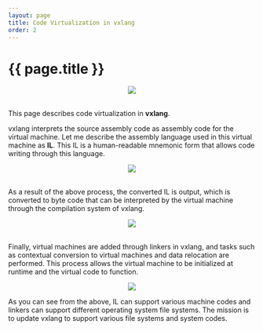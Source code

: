 ```yaml
---
layout: page
title: Code Virtualization in vxlang
order: 2
---
```


# {{ page.title }}

<div align="center">
      <img src="https://vxlang.github.io/image/vxlang-1.png" loop=infinite style="max-width: 100%; height: auto;" />
</div>
<br>

This page describes code virtualization in **vxlang**.   
  
vxlang interprets the source assembly code as assembly code for the virtual machine. Let me describe the assembly language used in this virtual machine as **IL**. This IL is a human-readable mnemonic form that allows code writing through this language. 

<div align="center">
      <img src="https://vxlang.github.io/image/il.png" loop=infinite style="max-width: 100%; height: auto;" />
</div>
<br>

As a result of the above process, the converted IL is output, which is converted to byte code that can be interpreted by the virtual machine through the compilation system of vxlang. 

<div align="center">
      <img src="https://vxlang.github.io/image/il-to-byte.png" loop=infinite style="max-width: 100%; height: auto;" />
</div>
<br>
  
Finally, virtual machines are added through linkers in vxlang, and tasks such as contextual conversion to virtual machines and data relocation are performed. This process allows the virtual machine to be initialized at runtime and the virtual code to function. 

<div align="center">
      <img src="https://vxlang.github.io/image/link.png" loop=infinite style="max-width: 100%; height: auto;" />      
</div>

As you can see from the above, IL can support various machine codes and linkers can support different operating system file systems. The mission is to update vxlang to support various file systems and system codes.

